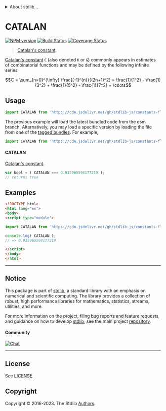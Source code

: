 <!--

@license Apache-2.0

Copyright (c) 2018 The Stdlib Authors.

Licensed under the Apache License, Version 2.0 (the "License");
you may not use this file except in compliance with the License.
You may obtain a copy of the License at

   http://www.apache.org/licenses/LICENSE-2.0

Unless required by applicable law or agreed to in writing, software
distributed under the License is distributed on an "AS IS" BASIS,
WITHOUT WARRANTIES OR CONDITIONS OF ANY KIND, either express or implied.
See the License for the specific language governing permissions and
limitations under the License.

-->


<details>
  <summary>
    About stdlib...
  </summary>
  <p>We believe in a future in which the web is a preferred environment for numerical computation. To help realize this future, we've built stdlib. stdlib is a standard library, with an emphasis on numerical and scientific computation, written in JavaScript (and C) for execution in browsers and in Node.js.</p>
  <p>The library is fully decomposable, being architected in such a way that you can swap out and mix and match APIs and functionality to cater to your exact preferences and use cases.</p>
  <p>When you use stdlib, you can be absolutely certain that you are using the most thorough, rigorous, well-written, studied, documented, tested, measured, and high-quality code out there.</p>
  <p>To join us in bringing numerical computing to the web, get started by checking us out on <a href="https://github.com/stdlib-js/stdlib">GitHub</a>, and please consider <a href="https://opencollective.com/stdlib">financially supporting stdlib</a>. We greatly appreciate your continued support!</p>
</details>

# CATALAN

[![NPM version][npm-image]][npm-url] [![Build Status][test-image]][test-url] [![Coverage Status][coverage-image]][coverage-url] <!-- [![dependencies][dependencies-image]][dependencies-url] -->

> [Catalan's constant][catalan-constant].

<section class="intro">

[Catalan's constant][catalan-constant] `C` (also denoted `K` or `G`) commonly appears in estimates of combinatorial functions and may be defined by the following infinite series

<!-- <equation class="equation" label="eq:catalan_constant" align="center" raw="C = \sum_{n=0}^{\infty} \frac{(-1)^{n}}{(2n+1)^2} = \frac{1}{1^2} - \frac{1}{3^2} + \frac{1}{5^2} - \frac{1}{7^2} + \cdots" alt="Catalan's constant"> -->

```math
C = \sum_{n=0}^{\infty} \frac{(-1)^{n}}{(2n+1)^2} = \frac{1}{1^2} - \frac{1}{3^2} + \frac{1}{5^2} - \frac{1}{7^2} + \cdots
```

<!-- <div class="equation" align="center" data-raw-text="C = \sum_{n=0}^{\infty} \frac{(-1)^{n}}{(2n+1)^2} = \frac{1}{1^2} - \frac{1}{3^2} + \frac{1}{5^2} - \frac{1}{7^2} + \cdots" data-equation="eq:catalan_constant">
    <img src="https://cdn.jsdelivr.net/gh/stdlib-js/stdlib@6e1cf583c4854b3d982f22f361f53a30c9f552dc/lib/node_modules/@stdlib/constants/float64/catalan/docs/img/equation_catalan_constant.svg" alt="Catalan's constant">
    <br>
</div> -->

<!-- </equation> -->

</section>

<!-- /.intro -->



<section class="usage">

## Usage

```javascript
import CATALAN from 'https://cdn.jsdelivr.net/gh/stdlib-js/constants-float64-catalan@esm/index.mjs';
```
The previous example will load the latest bundled code from the esm branch. Alternatively, you may load a specific version by loading the file from one of the [tagged bundles](https://github.com/stdlib-js/constants-float64-catalan/tags). For example,

```javascript
import CATALAN from 'https://cdn.jsdelivr.net/gh/stdlib-js/constants-float64-catalan@v0.1.0-esm/index.mjs';
```

#### CATALAN

[Catalan's constant][catalan-constant].

```javascript
var bool = ( CATALAN === 0.915965594177219 );
// returns true
```

</section>

<!-- /.usage -->

<section class="examples">

## Examples

<!-- TODO: better example -->

<!-- eslint no-undef: "error" -->

```html
<!DOCTYPE html>
<html lang="en">
<body>
<script type="module">

import CATALAN from 'https://cdn.jsdelivr.net/gh/stdlib-js/constants-float64-catalan@esm/index.mjs';

console.log( CATALAN );
// => 0.915965594177219

</script>
</body>
</html>
```

</section>

<!-- /.examples -->

<!-- C interface documentation. -->



<!-- Section for related `stdlib` packages. Do not manually edit this section, as it is automatically populated. -->

<section class="related">

</section>

<!-- /.related -->

<!-- Section for all links. Make sure to keep an empty line after the `section` element and another before the `/section` close. -->


<section class="main-repo" >

* * *

## Notice

This package is part of [stdlib][stdlib], a standard library with an emphasis on numerical and scientific computing. The library provides a collection of robust, high performance libraries for mathematics, statistics, streams, utilities, and more.

For more information on the project, filing bug reports and feature requests, and guidance on how to develop [stdlib][stdlib], see the main project [repository][stdlib].

#### Community

[![Chat][chat-image]][chat-url]

---

## License

See [LICENSE][stdlib-license].


## Copyright

Copyright &copy; 2016-2023. The Stdlib [Authors][stdlib-authors].

</section>

<!-- /.stdlib -->

<!-- Section for all links. Make sure to keep an empty line after the `section` element and another before the `/section` close. -->

<section class="links">

[npm-image]: http://img.shields.io/npm/v/@stdlib/constants-float64-catalan.svg
[npm-url]: https://npmjs.org/package/@stdlib/constants-float64-catalan

[test-image]: https://github.com/stdlib-js/constants-float64-catalan/actions/workflows/test.yml/badge.svg?branch=v0.1.0
[test-url]: https://github.com/stdlib-js/constants-float64-catalan/actions/workflows/test.yml?query=branch:v0.1.0

[coverage-image]: https://img.shields.io/codecov/c/github/stdlib-js/constants-float64-catalan/main.svg
[coverage-url]: https://codecov.io/github/stdlib-js/constants-float64-catalan?branch=main

<!--

[dependencies-image]: https://img.shields.io/david/stdlib-js/constants-float64-catalan.svg
[dependencies-url]: https://david-dm.org/stdlib-js/constants-float64-catalan/main

-->

[chat-image]: https://img.shields.io/gitter/room/stdlib-js/stdlib.svg
[chat-url]: https://app.gitter.im/#/room/#stdlib-js_stdlib:gitter.im

[stdlib]: https://github.com/stdlib-js/stdlib

[stdlib-authors]: https://github.com/stdlib-js/stdlib/graphs/contributors

[umd]: https://github.com/umdjs/umd
[es-module]: https://developer.mozilla.org/en-US/docs/Web/JavaScript/Guide/Modules

[deno-url]: https://github.com/stdlib-js/constants-float64-catalan/tree/deno
[umd-url]: https://github.com/stdlib-js/constants-float64-catalan/tree/umd
[esm-url]: https://github.com/stdlib-js/constants-float64-catalan/tree/esm
[branches-url]: https://github.com/stdlib-js/constants-float64-catalan/blob/main/branches.md

[stdlib-license]: https://raw.githubusercontent.com/stdlib-js/constants-float64-catalan/main/LICENSE

[catalan-constant]: https://en.wikipedia.org/wiki/Catalan%27s_constant

</section>

<!-- /.links -->
